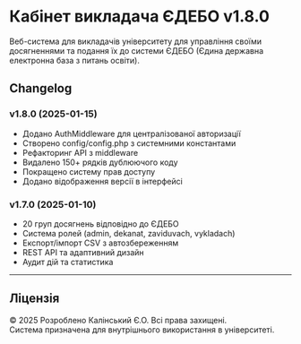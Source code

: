 # Кабінет викладача ЄДЕБО v1.8.0

Веб-система для викладачів університету для управління своїми досягненнями та подання їх до системи ЄДЕБО (Єдина державна електронна база з питань освіти).

## Changelog

### v1.8.0 (2025-01-15)
- Додано AuthMiddleware для централізованої авторизації
- Створено config/config.php з системними константами
- Рефакторинг API з middleware
- Видалено 150+ рядків дублюючого коду
- Покращено систему прав доступу
- Додано відображення версії в інтерфейсі

### v1.7.0 (2025-01-10)
- 20 груп досягнень відповідно до ЄДЕБО
- Система ролей (admin, dekanat, zaviduvach, vykladach)
- Експорт/імпорт CSV з автозбереженням
- REST API та адаптивний дизайн
- Аудит дій та статистика
---

## Ліцензія

© 2025 Розроблено Калінський Є.О. Всі права захищені.  
Система призначена для внутрішнього використання в університеті.

